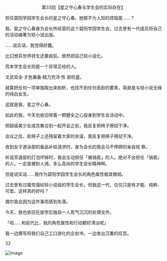 <p align="center">第33回【星之守心春与学生会的实际存在】</p>

担任碧阳学园学生会长的星之守心春。她那不为人知的烦恼是……？

我，星之守心春身为会长所经营的这个碧阳学园学生会，过去曾有一代成员将自己的活动编著为轻小说出版。

……说实话，我觉得好蠢。

比幻想异世界转生还要疯狂。居然把自己轻小说化。

而本学生会长则是一个非常正经的人。

文武双全·才色兼备·精力充沛·性 欲旺盛。

就算把任何一项单独取出来剖析，也找不到任何丢脸的要素，简直是与轻小说无缘的纯白女生。

这就是我，星之守心春。

如此的我，今天也依旧带着一颗健全之心投身到学生会活动中。

把超级美少女成员集合到一起开会之前，我反复把椅子擦拭干净。

会议之后，趁椅子上还残留着大家的余温，我反复把椅子擦拭干净。

收到女子游泳部的备品补给请求时，身为会长的我会马不停蹄的亲自视 察。

听说茶道部的灯泡坏掉时，我会主动担任「被骑肩」的人。绝对不会担任「骑肩」的人。一定是被别人骑。多么高尚的学生会长精神啊。

但是说实话……我作为碧阳学园学生会长的角色属性极其微弱。

过去曾有过属性强如轻小说级的学生会长，但我这一代，仅仅只是有才能、纯粹、可爱。这样真的好吗？

偶尔我会因为这件事而感到失落。

今天，我也依旧在放学后独自一人死气沉沉的处理文件。

「哈……和前代比，我的角色属性和行动都好清淡呢」

我一边撰写将我们自己工口游化的企划书，一边发出沉重的叹息。

32

![image](http://pic.wenku8.com/pictures/2/2082/107174/133320.jpg)

